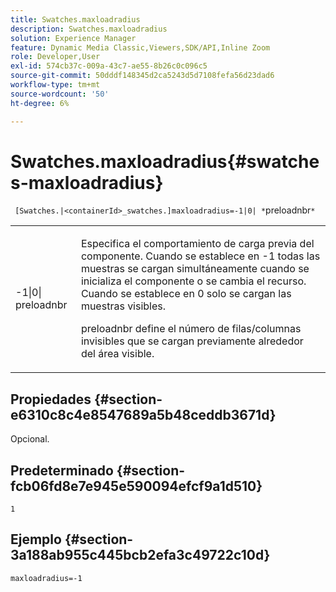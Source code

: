 ```yaml
---
title: Swatches.maxloadradius
description: Swatches.maxloadradius
solution: Experience Manager
feature: Dynamic Media Classic,Viewers,SDK/API,Inline Zoom
role: Developer,User
exl-id: 574cb37c-009a-43c7-ae55-8b26c0c096c5
source-git-commit: 50dddf148345d2ca5243d5d7108fefa56d23dad6
workflow-type: tm+mt
source-wordcount: '50'
ht-degree: 6%

---
```


# Swatches.maxloadradius{#swatches-maxloadradius}

` [Swatches.|<containerId>_swatches.]maxloadradius=-1|0| *`preloadnbr`*`

<table id="table_4A27394B6B4347D69CAC5A59EE0FBC6F"> 
 <tbody> 
  <tr> 
   <td colname="col1"> <p><span class="codeph"> -1|0|<span class="varname"> preloadnbr</span></span> </p> </td> 
   <td colname="col2"> <p> Especifica el comportamiento de carga previa del componente. Cuando se establece en <span class="codeph"> -1</span> todas las muestras se cargan simultáneamente cuando se inicializa el componente o se cambia el recurso. Cuando se establece en <span class="codeph"> 0</span> solo se cargan las muestras visibles. </p> <p><span class="codeph"> <span class="varname"> preloadnbr</span></span> define el número de filas/columnas invisibles que se cargan previamente alrededor del área visible. </p> </td> 
  </tr> 
 </tbody> 
</table>

## Propiedades {#section-e6310c8c4e8547689a5b48ceddb3671d}

Opcional.

## Predeterminado {#section-fcb06fd8e7e945e590094efcf9a1d510}

`1`

## Ejemplo {#section-3a188ab955c445bcb2efa3c49722c10d}

`maxloadradius=-1`
